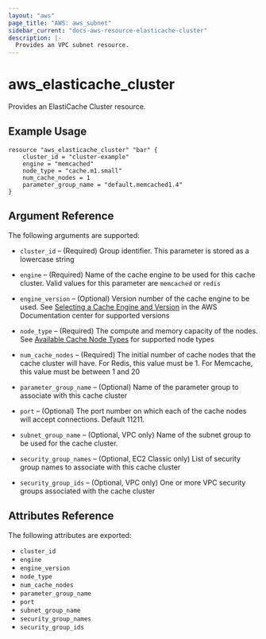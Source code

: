 ```yaml
---
layout: "aws"
page_title: "AWS: aws_subnet"
sidebar_current: "docs-aws-resource-elasticache-cluster"
description: |-
  Provides an VPC subnet resource.
---
```


# aws\_elasticache\_cluster

Provides an ElastiCache Cluster resource. 

## Example Usage

```
resource "aws_elasticache_cluster" "bar" {
    cluster_id = "cluster-example"
    engine = "memcached"
    node_type = "cache.m1.small"
    num_cache_nodes = 1
    parameter_group_name = "default.memcached1.4"
}
```

## Argument Reference

The following arguments are supported:

* `cluster_id` – (Required) Group identifier. This parameter is stored as a 
lowercase string

* `engine` – (Required) Name of the cache engine to be used for this cache cluster.
 Valid values for this parameter are `memcached` or `redis`

* `engine_version` – (Optional) Version number of the cache engine to be used.
See [Selecting a Cache Engine and Version](http://docs.aws.amazon.com/AmazonElastiCache/latest/UserGuide/SelectEngine.html) 
in the AWS Documentation center for supported versions 

* `node_type` – (Required) The compute and memory capacity of the nodes. See 
[Available Cache Node Types](http://aws.amazon.com/elasticache/details#Available_Cache_Node_Types) for
supported node types

* `num_cache_nodes` – (Required) The initial number of cache nodes that the 
cache cluster will have. For Redis, this value must be 1. For Memcache, this
value must be between 1 and 20

* `parameter_group_name` – (Optional) Name of the parameter group to associate 
with this cache cluster

* `port` – (Optional) The port number on which each of the cache nodes will 
accept connections. Default 11211.

* `subnet_group_name` – (Optional, VPC only) Name of the subnet group to be used 
for the cache cluster.

* `security_group_names` – (Optional, EC2 Classic only) List of security group 
names to associate with this cache cluster

* `security_group_ids` – (Optional, VPC only) One or more VPC security groups associated 
 with the cache cluster


## Attributes Reference

The following attributes are exported:

* `cluster_id` 
* `engine` 
* `engine_version`
* `node_type`
* `num_cache_nodes`
* `parameter_group_name`
* `port` 
* `subnet_group_name`
* `security_group_names`
* `security_group_ids`
